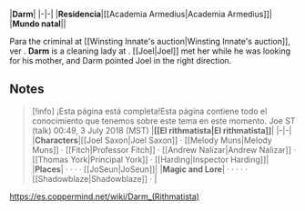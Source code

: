 |**Darm**|
|-|-|
|**Residencia**|[[Academia Armedius\|Academia Armedius]]|
|**Mundo natal**||

Para the criminal at [[Winsting Innate's auction\|Winsting Innate's auction]], ver .
**Darm** is a cleaning lady at .
[[Joel\|Joel]] met her while he was looking for his mother, and Darm pointed Joel in the right direction.

## Notes

> [!info] ¡Esta página está completa!Esta página contiene todo el conocimiento que tenemos sobre este tema en este momento.
Joe ST (talk) 00:49, 3 July 2018 (MST)
|**[[El rithmatista\|El rithmatista]]**|
|-|-|
|**Characters**|[[Joel Saxon\|Joel Saxon]] · [[Melody Muns\|Melody Muns]] · [[Fitch\|Professor Fitch]] · [[Andrew Nalizar\|Andrew Nalizar]] · [[Thomas York\|Principal York]] · [[Harding\|Inspector Harding]]|
|**Places**| ·  ·  ·  · [[JoSeun\|JoSeun]]|
|**Magic and Lore**| ·  ·  ·  ·  · [[Shadowblaze\|Shadowblaze]] · |



https://es.coppermind.net/wiki/Darm_(Rithmatista)